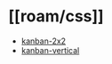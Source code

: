 # [[roam/css]]

- [kanban-2x2](https://github.com/itsjustmath/roam-css/tree/main/kanban-2x2)
- [kanban-vertical](https://github.com/itsjustmath/roam-css/blob/main/kanban-vertical/styles.css)
